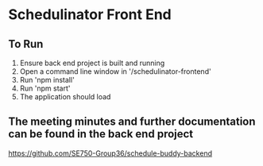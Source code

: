 # Schedulinator Front End

## To Run
1. Ensure back end project is built and running
2. Open a command line window in '/schedulinator-frontend'
3. Run 'npm install'
4. Run 'npm start'
5. The application should load

## The meeting minutes and further documentation can be found in the back end project
https://github.com/SE750-Group36/schedule-buddy-backend
